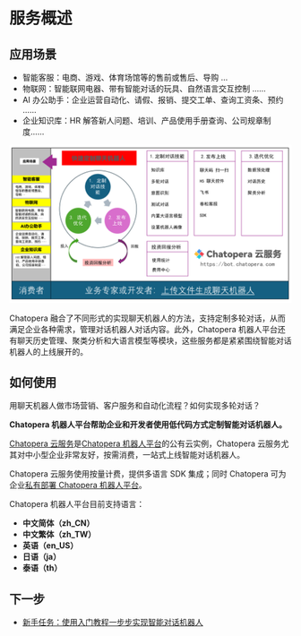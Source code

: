 # 服务概述

## 应用场景

* 智能客服：电商、游戏、体育场馆等的售前或售后、导购 …
* 物联网：智能联网电器、带有智能对话的玩具、自然语言交互控制 ……
* AI 办公助手：企业运营自动化、请假、报销、提交工单、查询工资条、预约 ……
* 企业知识库：HR 解答新人问题、培训、产品使用手册查询、公司规章制度……

![](../../images/assets/screenshot_20240623112955.png)

Chatopera 融合了不同形式的实现聊天机器人的方法，支持定制多轮对话，从而满足企业各种需求，管理对话机器人对话内容。此外，Chatopera 机器人平台还有聊天历史管理、聚类分析和大语言模型等模块，这些服务都是紧紧围绕智能对话机器人的上线展开的。

## 如何使用

用聊天机器人做市场营销、客户服务和自动化流程？如何实现多轮对话？

**Chatopera 机器人平台帮助企业和开发者使用低代码方式定制智能对话机器人。**

[Chatopera 云服务](https://bot.chatopera.com)是[Chatopera 机器人平台](https://docs.chatopera.com/products/chatbot-platform/index.html)的公有云实例，Chatopera 云服务尤其对中小型企业非常友好，按需消费，一站式上线智能对话机器人。

Chatopera 云服务使用按量计费，提供多语言 SDK 集成；同时 Chatopera 可为企业[私有部署 Chatopera 机器人平台](https://docs.chatopera.com/products/chatbot-platform/contract/on-premise.html)。

Chatopera 机器人平台目前支持语言：

- **中文简体（zh_CN）**
- **中文繁体（zh_TW）**
- **英语（en_US）**
- **日语（ja）**
- **泰语（th）**

## 下一步

- [新手任务：使用入门教程一步步实现智能对话机器人](https://docs.chatopera.com/products/chatbot-platform/tutorials/index.html)
